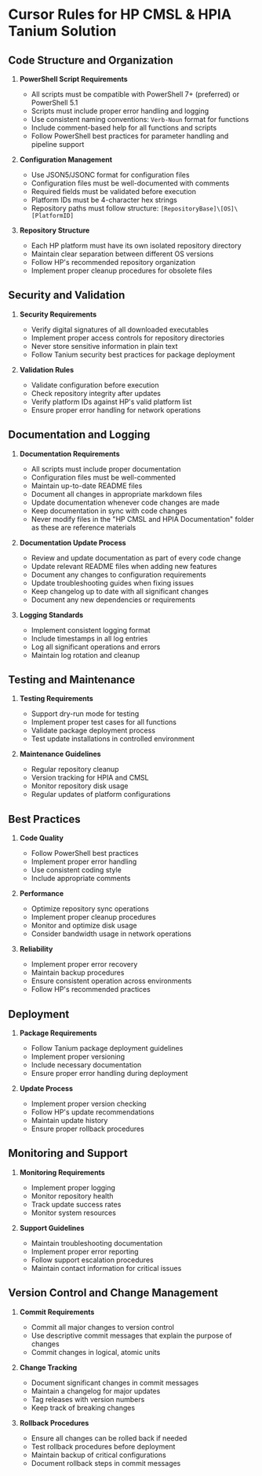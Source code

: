 # Cursor Rules for HP CMSL & HPIA Tanium Solution

## Code Structure and Organization

1. **PowerShell Script Requirements**
   - All scripts must be compatible with PowerShell 7+ (preferred) or PowerShell 5.1
   - Scripts must include proper error handling and logging
   - Use consistent naming conventions: `Verb-Noun` format for functions
   - Include comment-based help for all functions and scripts
   - Follow PowerShell best practices for parameter handling and pipeline support

2. **Configuration Management**
   - Use JSON5/JSONC format for configuration files
   - Configuration files must be well-documented with comments
   - Required fields must be validated before execution
   - Platform IDs must be 4-character hex strings
   - Repository paths must follow structure: `[RepositoryBase]\[OS]\[PlatformID]`

3. **Repository Structure**
   - Each HP platform must have its own isolated repository directory
   - Maintain clear separation between different OS versions
   - Follow HP's recommended repository organization
   - Implement proper cleanup procedures for obsolete files

## Security and Validation

1. **Security Requirements**
   - Verify digital signatures of all downloaded executables
   - Implement proper access controls for repository directories
   - Never store sensitive information in plain text
   - Follow Tanium security best practices for package deployment

2. **Validation Rules**
   - Validate configuration before execution
   - Check repository integrity after updates
   - Verify platform IDs against HP's valid platform list
   - Ensure proper error handling for network operations

## Documentation and Logging

1. **Documentation Requirements**
   - All scripts must include proper documentation
   - Configuration files must be well-commented
   - Maintain up-to-date README files
   - Document all changes in appropriate markdown files
   - Update documentation whenever code changes are made
   - Keep documentation in sync with code changes
   - Never modify files in the "HP CMSL and HPIA Documentation" folder as these are reference materials

2. **Documentation Update Process**
   - Review and update documentation as part of every code change
   - Update relevant README files when adding new features
   - Document any changes to configuration requirements
   - Update troubleshooting guides when fixing issues
   - Keep changelog up to date with all significant changes
   - Document any new dependencies or requirements

3. **Logging Standards**
   - Implement consistent logging format
   - Include timestamps in all log entries
   - Log all significant operations and errors
   - Maintain log rotation and cleanup

## Testing and Maintenance

1. **Testing Requirements**
   - Support dry-run mode for testing
   - Implement proper test cases for all functions
   - Validate package deployment process
   - Test update installations in controlled environment

2. **Maintenance Guidelines**
   - Regular repository cleanup
   - Version tracking for HPIA and CMSL
   - Monitor repository disk usage
   - Regular updates of platform configurations

## Best Practices

1. **Code Quality**
   - Follow PowerShell best practices
   - Implement proper error handling
   - Use consistent coding style
   - Include appropriate comments

2. **Performance**
   - Optimize repository sync operations
   - Implement proper cleanup procedures
   - Monitor and optimize disk usage
   - Consider bandwidth usage in network operations

3. **Reliability**
   - Implement proper error recovery
   - Maintain backup procedures
   - Ensure consistent operation across environments
   - Follow HP's recommended practices

## Deployment

1. **Package Requirements**
   - Follow Tanium package deployment guidelines
   - Implement proper versioning
   - Include necessary documentation
   - Ensure proper error handling during deployment

2. **Update Process**
   - Implement proper version checking
   - Follow HP's update recommendations
   - Maintain update history
   - Ensure proper rollback procedures

## Monitoring and Support

1. **Monitoring Requirements**
   - Implement proper logging
   - Monitor repository health
   - Track update success rates
   - Monitor system resources

2. **Support Guidelines**
   - Maintain troubleshooting documentation
   - Implement proper error reporting
   - Follow support escalation procedures
   - Maintain contact information for critical issues

## Version Control and Change Management

1. **Commit Requirements**
   - Commit all major changes to version control
   - Use descriptive commit messages that explain the purpose of changes
   - Commit changes in logical, atomic units

2. **Change Tracking**
   - Document significant changes in commit messages
   - Maintain a changelog for major updates
   - Tag releases with version numbers
   - Keep track of breaking changes

3. **Rollback Procedures**
   - Ensure all changes can be rolled back if needed
   - Test rollback procedures before deployment
   - Maintain backup of critical configurations
   - Document rollback steps in commit messages